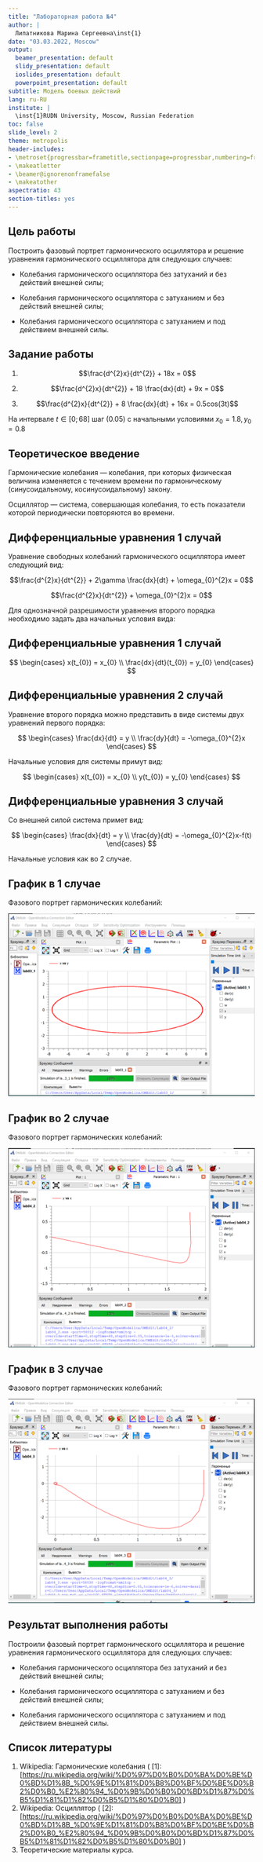 ```yaml
---
title: "Лабораторная работа №4"
author: |
  Липатникова Марина Сергеевна\inst{1}
date: "03.03.2022, Moscow"
output:
  beamer_presentation: default
  slidy_presentation: default
  ioslides_presentation: default
  powerpoint_presentation: default
subtitle: Модель боевых действий
lang: ru-RU
institute: |
  \inst{1}RUDN University, Moscow, Russian Federation
toc: false
slide_level: 2
theme: metropolis
header-includes:
- \metroset{progressbar=frametitle,sectionpage=progressbar,numbering=fraction}
- \makeatletter
- \beamer@ignorenonframefalse
- \makeatother
aspectratio: 43
section-titles: yes
---
```


## Цель работы


Построить фазовый портрет гармонического осциллятора и решение уравнения гармонического осциллятора для следующих случаев:

- Колебания гармонического осциллятора без затуханий и без действий внешней силы;

- Колебания гармонического осциллятора c затуханием и без действий внешней силы;

- Колебания гармонического осциллятора c затуханием и под действием внешней силы.


## Задание работы

1. $$\frac{d^{2}x}{dt^{2}}  + 18x = 0$$


2. $$\frac{d^{2}x}{dt^{2}}  + 18 \frac{dx}{dt} + 9x = 0$$


3. $$\frac{d^{2}x}{dt^{2}}  + 8 \frac{dx}{dt} + 16x = 0.5cos(3t)$$

На интервале $t ∈ [0; 68]$ шаг (0.05) с начальными условиями $x_{0} = 1.8, y_{0} = 0.8$


## Теоретическое введение
Гармонические колебания — колебания, при которых физическая величина изменяется с течением времени по гармоническому (синусоидальному, косинусоидальному) закону.

Осциллятор — система, совершающая колебания, то есть показатели которой периодически повторяются во времени.

## Дифференциальные уравнения 1 случай

Уравнение свободных колебаний гармонического осциллятора имеет следующий вид:

$$\frac{d^{2}x}{dt^{2}}  + 2\gamma \frac{dx}{dt} + \omega_{0}^{2}x = 0$$

$$\frac{d^{2}x}{dt^{2}}  + \omega_{0}^{2}x = 0$$

Для однозначной разрешимости уравнения второго порядка необходимо задать два начальных условия вида:

## Дифференциальные уравнения 1 случай

$$
\begin{cases}
x(t_{0}) = x_{0} \\
\frac{dx}{dt}(t_{0}) = y_{0}
\end{cases}
$$

## Дифференциальные уравнения 2 случай

Уравнение второго порядка можно представить в виде системы двух уравнений первого порядка:

$$
\begin{cases}
\frac{dx}{dt} = y \\
\frac{dy}{dt} = -\omega_{0}^{2}x
\end{cases}
$$

Начальные условия для системы примут вид:

$$
\begin{cases}
x(t_{0}) = x_{0} \\
y(t_{0}) = y_{0}
\end{cases}
$$


## Дифференциальные уравнения 3 случай

Со внешней силой система примет вид:

$$
\begin{cases}
\frac{dx}{dt} = y \\
\frac{dy}{dt} = -\omega_{0}^{2}x-f(t)
\end{cases}
$$

Начальные условия как во 2 случае.

## График в 1 случае

Фазового портрет гармонических колебаний:

![График 1 случая](1.png)

## График во 2 случае

Фазового портрет гармонических колебаний:

![График 2 случая](3.png)

## График в 3 случае

Фазового портрет гармонических колебаний:

![График 2 случая](5.png)

## Результат выполнения работы

Построили фазовый портрет гармонического осциллятора и решение уравнения гармонического осциллятора для следующих случаев:

- Колебания гармонического осциллятора без затуханий и без действий внешней силы;

- Колебания гармонического осциллятора c затуханием и без действий внешней силы;

- Колебания гармонического осциллятора c затуханием и под действием внешней силы.

## Список литературы

1. Wikipedia: Гармонические колебания ( [1]: [https://ru.wikipedia.org/wiki/%D0%97%D0%B0%D0%BA%D0%BE%D0%BD%D1%8B_%D0%9E%D1%81%D0%B8%D0%BF%D0%BE%D0%B2%D0%B0_%E2%80%94_%D0%9B%D0%B0%D0%BD%D1%87%D0%B5%D1%81%D1%82%D0%B5%D1%80%D0%B0] )
2. Wikipedia: Осциллятор ( [2]: [https://ru.wikipedia.org/wiki/%D0%97%D0%B0%D0%BA%D0%BE%D0%BD%D1%8B_%D0%9E%D1%81%D0%B8%D0%BF%D0%BE%D0%B2%D0%B0_%E2%80%94_%D0%9B%D0%B0%D0%BD%D1%87%D0%B5%D1%81%D1%82%D0%B5%D1%80%D0%B0] )
3. Теоретические материалы курса.
